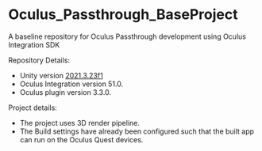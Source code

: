 # Oculus_Passthrough_BaseProject
A baseline repository for Oculus Passthrough development using Oculus Integration SDK

Repository Details:
- Unity version [2021.3.23f1](https://unity.com/releases/editor/qa/lts-releases)
- Oculus Integration version 51.0.
- Oculus plugin version 3.3.0.

Project details:
- The project uses 3D render pipeline.
- The Build settings have already been configured such that the built app can run on the Oculus Quest devices.

